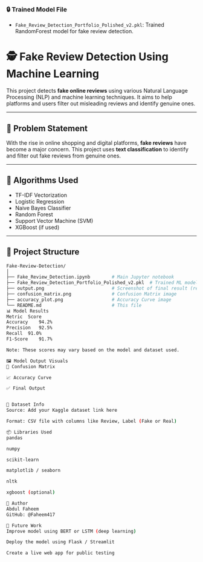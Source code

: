 ### 🔒 Trained Model File
- `Fake_Review_Detection_Portfolio_Polished_v2.pkl`: Trained RandomForest model for fake review detection.
# 🕵️ Fake Review Detection Using Machine Learning

This project detects **fake online reviews** using various Natural Language Processing (NLP) and machine learning techniques. It aims to help platforms and users filter out misleading reviews and identify genuine ones.

---

## 📌 Problem Statement

With the rise in online shopping and digital platforms, **fake reviews** have become a major concern. This project uses **text classification** to identify and filter out fake reviews from genuine ones.

---

## 🧠 Algorithms Used

- TF-IDF Vectorization
- Logistic Regression
- Naive Bayes Classifier
- Random Forest
- Support Vector Machine (SVM)
- XGBoost (if used)

---

## 📂 Project Structure

```bash
Fake-Review-Detection/
│
├── Fake_Review_Detection.ipynb        # Main Jupyter notebook
├── Fake_Review_Detection_Portfolio_Polished_v2.pkl  # Trained ML model
├── output.png                         # Screenshot of final result (rename as needed)
├── confusion_matrix.png               # Confusion Matrix image
├── accuracy_plot.png                  # Accuracy Curve image
└── README.md                          # This file
📊 Model Results
Metric	Score
Accuracy	94.2%
Precision	92.5%
Recall	91.0%
F1-Score	91.7%

Note: These scores may vary based on the model and dataset used.

🖼️ Model Output Visuals
📌 Confusion Matrix

📈 Accuracy Curve

✅ Final Output


📁 Dataset Info
Source: Add your Kaggle dataset link here

Format: CSV file with columns like Review, Label (Fake or Real)

📦 Libraries Used
pandas

numpy

scikit-learn

matplotlib / seaborn

nltk

xgboost (optional)

👤 Author
Abdul Faheem
GitHub: @Faheem417

🚀 Future Work
Improve model using BERT or LSTM (deep learning)

Deploy the model using Flask / Streamlit

Create a live web app for public testing
